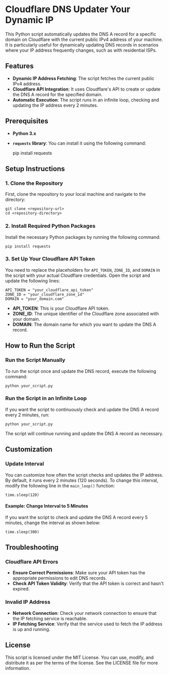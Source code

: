 
Cloudflare DNS Updater Your Dynamic IP 
=================================

This Python script automatically updates the DNS A record for a specific domain on Cloudflare with the current public IPv4 address of your machine. It is particularly useful for dynamically updating DNS records in scenarios where your IP address frequently changes, such as with residential ISPs.

Features
--------

*   **Dynamic IP Address Fetching**: The script fetches the current public IPv4 address.
*   **Cloudflare API Integration**: It uses Cloudflare's API to create or update the DNS A record for the specified domain.
*   **Automatic Execution**: The script runs in an infinite loop, checking and updating the IP address every 2 minutes.

Prerequisites
-------------

*   **Python 3.x**
*   **`requests` library**: You can install it using the following command:

    pip install requests

Setup Instructions
------------------

### 1\. Clone the Repository

First, clone the repository to your local machine and navigate to the directory:

    git clone <repository-url>
    cd <repository-directory>

### 2\. Install Required Python Packages

Install the necessary Python packages by running the following command:

    pip install requests

### 3\. Set Up Your Cloudflare API Token

You need to replace the placeholders for `API_TOKEN`, `ZONE_ID`, and `DOMAIN` in the script with your actual Cloudflare credentials. Open the script and update the following lines:

    API_TOKEN = "your_cloudflare_api_token"
    ZONE_ID = "your_cloudflare_zone_id"
    DOMAIN = "your_domain.com"

*   **API\_TOKEN**: This is your Cloudflare API token.
*   **ZONE\_ID**: The unique identifier of the Cloudflare zone associated with your domain.
*   **DOMAIN**: The domain name for which you want to update the DNS A record.

How to Run the Script
---------------------

### Run the Script Manually

To run the script once and update the DNS record, execute the following command:

    python your_script.py

### Run the Script in an Infinite Loop

If you want the script to continuously check and update the DNS A record every 2 minutes, run:

    python your_script.py

The script will continue running and update the DNS A record as necessary.

Customization
-------------

### Update Interval

You can customize how often the script checks and updates the IP address. By default, it runs every 2 minutes (120 seconds). To change this interval, modify the following line in the `main_loop()` function:

    time.sleep(120)  

#### Example: Change Interval to 5 Minutes

If you want the script to check and update the DNS A record every 5 minutes, change the interval as shown below:

    time.sleep(300)  

Troubleshooting
---------------

### Cloudflare API Errors

*   **Ensure Correct Permissions**: Make sure your API token has the appropriate permissions to edit DNS records.
*   **Check API Token Validity**: Verify that the API token is correct and hasn't expired.

### Invalid IP Address

*   **Network Connection**: Check your network connection to ensure that the IP fetching service is reachable.
*   **IP Fetching Service**: Verify that the service used to fetch the IP address is up and running.

License
-------

This script is licensed under the MIT License. You can use, modify, and distribute it as per the terms of the license. See the LICENSE file for more information.

